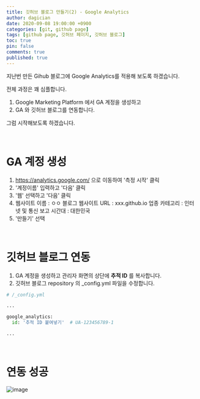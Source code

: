 ```yaml
---
title: 깃허브 블로그 만들기(2) - Google Analytics
author: dagician
date: 2020-09-08 19:00:00 +0900
categories: [git, github page]
tags: [github page, 깃허브 페이지, 깃허브 블로그]
toc: true
pin: false
comments: true
published: true
---
```


지난번 만든 Gihub 블로그에 Google Analytics를 적용해 보도록 하겠습니다.

전체 과정은 꽤 심플합니다.

1. Google Marketing Platform 에서 GA 계정을 생성하고
2. GA 와 깃허브 블로그를 연동합니다.

그럼 시작해보도록 하겠습니다.

<br>



# GA 계정 생성

1. https://analytics.google.com/
   으로 이동하여 '측정 시작' 클릭
2. '계정이름' 입력하고 '다음' 클릭
3. '웹' 선택하고 '다음' 클릭
4. 웹사이트 이름 : ㅇㅇ 블로그
   웹사이트 URL : xxx.github.io
   업종 카테고리 : 인터넷 및 통신
   보고 시간대 : 대한민국
5. '만들기' 선택

<br>



# 깃허브 블로그 연동

1. GA 계정을 생성하고 관리자 화면의 상단에 **추적 ID** 를 복사합니다.
2. 깃허브 블로그 repository 의 _config.yml 파일을 수정합니다.

```python
# /_config.yml

...

google_analytics:
  id: '추적 ID 붙여넣기'  # UA-123456789-1

...
```

<br>



# 연동 성공

![image](../../assets/img/posts/Ubuntu로-Github-블로그-만들기(2)/01.png)












